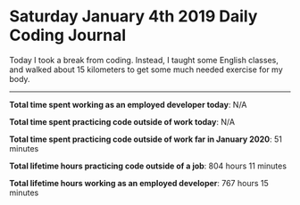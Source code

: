 # Saturday January 4th 2019 Daily Coding Journal

Today I took a break from coding. Instead, I taught some English classes, and walked about 15 kilometers to get some much needed exercise for my body.

___
**Total time spent working as an employed developer today**: N/A

**Total time spent practicing code outside of work today**: N/A

**Total time spent practicing code outside of work far in January 2020**: 51 minutes

**Total lifetime hours practicing code outside of a job**: 804 hours 11 minutes

**Total lifetime hours working as an employed developer**: 767 hours 15 minutes